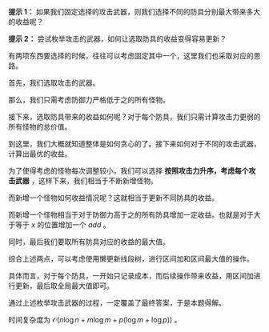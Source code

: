 **提示 1：** 如果我们固定选择的攻击武器，则我们选择不同的防具分别最大带来多大的收益呢？

**提示 2：** 尝试枚举攻击的武器，如何让选取防具的收益变得容易更新？

有两项东西要选择的时候，往往可以考虑固定其中一个，这里我们也采取对应的思路。

首先，我们选取攻击的武器。

那么，我们只需考虑防御力严格低于之的所有怪物。

接下来，选取防具带来的收益如何呢？对于每个防具，我们只需计算攻击力更弱的所有怪物的总价值。

到这里，我们大概就知道整体是如何贪心的了。接下来如何对于不同的攻击武器，计算出最优的收益。

为了使得考虑的怪物每次调整较小，我们可以选择 **按照攻击力升序，考虑每个攻击武器** ，这样下来，我们相当于不断新增怪物。

而新增一个怪物如何收益情况呢？这就相当于更新不同防具的收益。

而新增一个怪物相当于对于防御力高于之的所有防具增加一定收益。也就是对于大于等于 $x$ 的位置增加一个 $add$ 。

同时，最后我们要取所有防具对应的收益的最大值。

综合上述两点，可以考虑使用懒更新线段树，进行区间加和区间最大值的操作。

具体而言，对于每个防具，一开始只记录成本，而后续操作带来收益，用区间加进行更新，最后取全局最大值即可。

通过上述枚举攻击武器的过程，一定覆盖了最终答案，于是本题得解。

时间复杂度为 $\mathcal{O}(n\log n+m\log m+p(\log m+\log p))$ 。